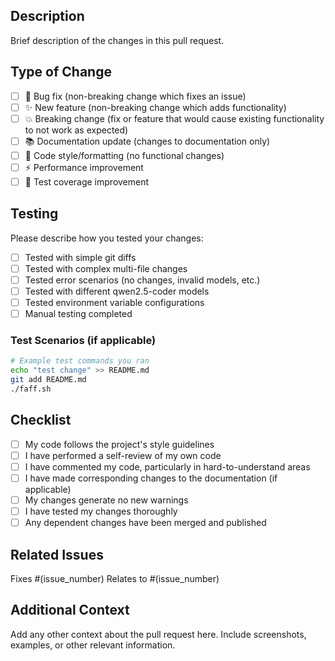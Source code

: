 ## Description

Brief description of the changes in this pull request.

## Type of Change

- [ ] 🐛 Bug fix (non-breaking change which fixes an issue)
- [ ] ✨ New feature (non-breaking change which adds functionality)
- [ ] 💥 Breaking change (fix or feature that would cause existing functionality to not work as expected)
- [ ] 📚 Documentation update (changes to documentation only)
- [ ] 🎨 Code style/formatting (no functional changes)
- [ ] ⚡ Performance improvement
- [ ] 🧪 Test coverage improvement

## Testing

Please describe how you tested your changes:

- [ ] Tested with simple git diffs
- [ ] Tested with complex multi-file changes
- [ ] Tested error scenarios (no changes, invalid models, etc.)
- [ ] Tested with different qwen2.5-coder models
- [ ] Tested environment variable configurations
- [ ] Manual testing completed

### Test Scenarios (if applicable)

```bash
# Example test commands you ran
echo "test change" >> README.md
git add README.md
./faff.sh
```

## Checklist

- [ ] My code follows the project's style guidelines
- [ ] I have performed a self-review of my own code
- [ ] I have commented my code, particularly in hard-to-understand areas
- [ ] I have made corresponding changes to the documentation (if applicable)
- [ ] My changes generate no new warnings
- [ ] I have tested my changes thoroughly
- [ ] Any dependent changes have been merged and published

## Related Issues

Fixes #(issue_number)
Relates to #(issue_number)

## Additional Context

Add any other context about the pull request here. Include screenshots, examples, or other relevant information.

